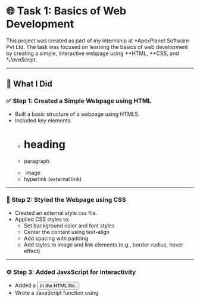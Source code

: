 # 🌐 Task 1: Basics of Web Development

This project was created as part of my internship at *ApexPlanet Software Pvt Ltd. The task was focused on learning the basics of web development by creating a simple, interactive webpage using **HTML, **CSS, and **JavaScript*.

---

## 🧾 What I Did

### ✅ Step 1: Created a Simple Webpage using HTML

- Built a basic structure of a webpage using HTML5.
- Included key elements:
  - <h1> heading
  - <p> paragraph
  - <img> image
  - <a> hyperlink (external link)

---

### 🎨 Step 2: Styled the Webpage using CSS

- Created an external style.css file.
- Applied CSS styles to:
  - Set background color and font styles
  - Center the content using text-align
  - Add spacing with padding
  - Add styles to image and link elements (e.g., border-radius, hover effect)

---

### ⚙ Step 3: Added JavaScript for Interactivity

- Added a <button> in the HTML file.
- Wrote a JavaScript function using <script> tag inside index.html.
- Used onclick event to trigger an alert() message when the button is clicked.

---

## 🧪 Output

A clean, user-friendly webpage with:
- A welcoming heading and description
- A styled image and external link
- A button that shows a pop-up message when clicked

---

## 💻 Technologies Used

- HTML5
- CSS3
- JavaScript (inline)

---

## 📂 Folder Structure

Task-1-Basics-of-Web-Development/
│
├── index.html # Main webpage
├── style.css # Styling file
└── (JavaScript is embedded in HTML)

yaml
Copy
Edit

---

## 📌 Status

✅ Task Completed Successfully

---

## 📇 Author

*Poorna Sree Boddu*  
Intern at ApexPlanet Software Pvt Ltd
